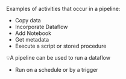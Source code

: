 Examples of activities that occur in a pipeline:
- Copy data
- Incorporate Dataflow
- Add Notebook
- Get metadata
- Execute a script or stored procedure

💡A pipeline can be used to run a dataflow
- Run on a schedule or by a trigger
